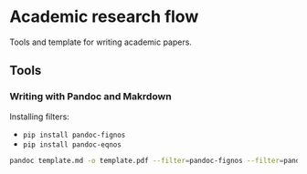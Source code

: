 # Academic research flow

Tools and template for writing academic papers.

## Tools

### Writing with Pandoc and Makrdown

Installing filters:

- `pip install pandoc-fignos`
- `pip install pandoc-eqnos`

```bash
pandoc template.md -o template.pdf --filter=pandoc-fignos --filter=pandoc-eqnos --filter=pandoc-citeproc --number-sections
```
